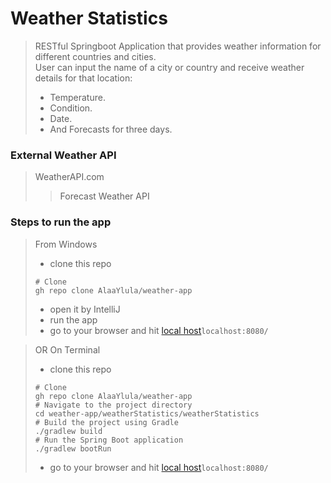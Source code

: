 # Weather Statistics  
> RESTful Springboot Application that provides weather information for different countries and cities.  
> User can input the name of a city or country and receive weather details for that location:
> - Temperature. 
> - Condition.
> - Date.
> - And Forecasts for three days.  

### External Weather API  
> WeatherAPI.com  
>> Forecast Weather API
### Steps to run the app  
> From Windows
> - clone this repo
> ```shell
> # Clone 
> gh repo clone AlaaYlula/weather-app
>```
> - open it by IntelliJ  
> - run the app  
> - go to your browser and hit [local host](http://localhost:8080/)`localhost:8080/`

> OR On Terminal
> - clone this repo
> ```shell
> # Clone 
> gh repo clone AlaaYlula/weather-app
> # Navigate to the project directory
> cd weather-app/weatherStatistics/weatherStatistics
> # Build the project using Gradle
> ./gradlew build
> # Run the Spring Boot application
> ./gradlew bootRun
> ```  
> - go to your browser and hit [local host](http://localhost:8080/)`localhost:8080/`






